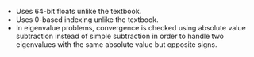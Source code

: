 - Uses 64-bit floats unlike the textbook.
- Uses 0-based indexing unlike the textbook.
- In eigenvalue problems, convergence is checked using absolute value subtraction
  instead of simple subtraction in order to handle two eigenvalues with the same absolute value
  but opposite signs.
